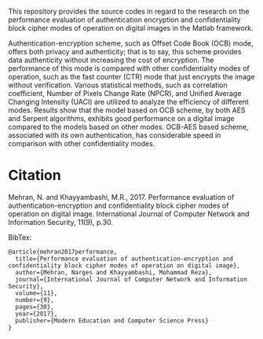 This repository provides the source codes in regard to the research on the performance evaluation of authentication encryption and confidentiality block cipher modes of operation on digital images in the Matlab framework.

Authentication-encryption scheme, such as Offset Code Book (OCB) mode, offers both privacy and authenticity; that is to say, this scheme provides data authenticity without increasing the cost of encryption. The performance of this mode is compared with other confidentiality modes of operation, such as the fast counter (CTR) mode that just encrypts the image without verification. Various statistical methods, such as correlation coefficient, Number of Pixels Change Rate (NPCR), and Unified Average Changing Intensity (UACI) are utilized to analyze the efficiency of different modes. Results show that the model based on OCB scheme, by both AES and Serpent algorithms, exhibits good performance on a digital image compared to the models based on other modes. OCB-AES based scheme, associated with its own authentication, has considerable speed in comparison with other confidentiality modes.

# Citation

Mehran, N. and Khayyambashi, M.R., 2017. Performance evaluation of authentication-encryption and confidentiality block cipher modes of operation on digital image. International Journal of Computer Network and Information Security, 11(9), p.30.


BibTex:
```
@article{mehran2017performance,
  title={Performance evaluation of authentication-encryption and confidentiality block cipher modes of operation on digital image},
  author={Mehran, Narges and Khayyambashi, Mohammad Reza},
  journal={International Journal of Computer Network and Information Security},
  volume={11},
  number={9},
  pages={30},
  year={2017},
  publisher={Modern Education and Computer Science Press}
}
```

